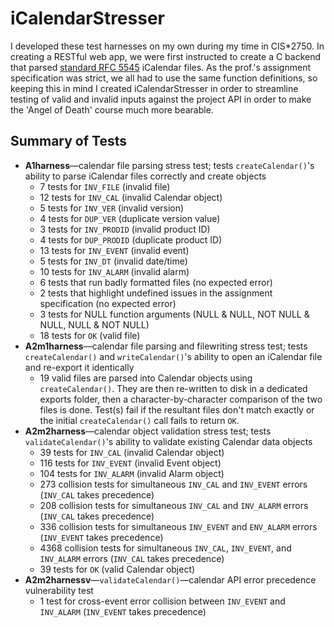 # iCalendarStresser

I developed these test harnesses on my own during my time in CIS\*2750. In creating a RESTful web app, we were first instructed to create a C backend that parsed [standard RFC 5545](https://tools.ietf.org/html/rfc5545) iCalendar files. As the prof.'s assignment specification was strict, we all had to use the same function definitions, so keeping this in mind I created iCalendarStresser in order to streamline testing of valid and invalid inputs against the project API in order to make the 'Angel of Death' course much more bearable.

## Summary of Tests
* **A1harness**—calendar file parsing stress test; tests `createCalendar()`'s ability to parse iCalendar files correctly and create objects
  * 7 tests for `INV_FILE` (invalid file)
  * 12 tests for `INV_CAL` (invalid Calendar object)
  * 5 tests for `INV_VER` (invalid version)
  * 4 tests for `DUP_VER` (duplicate version value)
  * 3 tests for `INV_PRODID` (invalid product ID)
  * 4 tests for `DUP_PRODID` (duplicate product ID)
  * 13 tests for `INV_EVENT` (invalid event)
  * 5 tests for `INV_DT` (invalid date/time)
  * 10 tests for `INV_ALARM` (invalid alarm)
  * 6 tests that run badly formatted files (no expected error)
  * 2 tests that highlight undefined issues in the assignment specification (no expected error)
  * 3 tests for NULL function arguments (NULL & NULL, NOT NULL & NULL, NULL & NOT NULL)
  * 18 tests for `OK` (valid file)
* **A2m1harness**—calendar file parsing and filewriting stress test; tests `createCalendar()` and `writeCalendar()`'s ability to open an iCalendar file and re-export it identically
  * 19 valid files are parsed into Calendar objects using `createCalendar()`. They are then re-written to disk in a dedicated exports folder, then a character-by-character comparison of the two files is done. Test(s) fail if the resultant files don't match exactly or the initial `createCalendar()` call fails to return `OK`.
* **A2m2harness**—calendar object validation stress test; tests `validateCalendar()`'s ability to validate existing Calendar data objects
  * 39 tests for `INV_CAL` (invalid Calendar object)
  * 116 tests for `INV_EVENT` (invalid Event object)
  * 104 tests for `INV_ALARM` (invalid Alarm object)
  * 273 collision tests for simultaneous `INV_CAL` and `INV_EVENT` errors (`INV_CAL` takes precedence)
  * 208 collision tests for simultaneous `INV_CAL` and `INV_ALARM` errors (`INV_CAL` takes precedence)
  * 336 collision tests for simultaneous `INV_EVENT` and `ENV_ALARM` errors (`INV_EVENT` takes precedence)
  * 4368 collision tests for simultaneous `INV_CAL`, `INV_EVENT`, and `INV_ALARM` errors (`INV_CAL` takes precedence)
  * 39 tests for `OK` (valid Calendar object)
* **A2m2harnessv**—`validateCalendar()`—calendar API error precedence vulnerability test
  * 1 test for cross-event error collision between `INV_EVENT` and `INV_ALARM` (`INV_EVENT` takes precedence)
